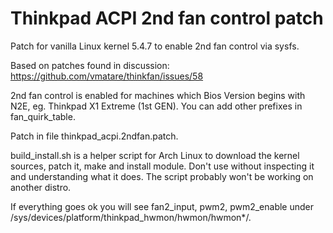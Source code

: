 # Thinkpad ACPI 2nd fan control patch

Patch for vanilla Linux kernel 5.4.7 to enable 2nd fan control via sysfs.

Based on patches found in discussion: https://github.com/vmatare/thinkfan/issues/58

2nd fan control is enabled for machines which Bios Version begins with N2E, eg. Thinkpad X1 Extreme (1st GEN). You can add other prefixes in fan\_quirk\_table. 

Patch in file thinkpad\_acpi.2ndfan.patch. 

build\_install.sh is a helper script for Arch Linux to download the kernel sources, patch it, make and install module. Don't use without inspecting it and understanding what it does. The script probably won't be working on another distro.

If everything goes ok you will see fan2\_input, pwm2, pwm2\_enable under /sys/devices/platform/thinkpad\_hwmon/hwmon/hwmon*/.

